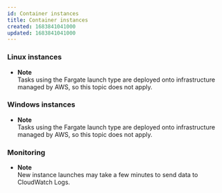 ```yaml
---
id: Container instances
title: Container instances
created: 1683841041000
updated: 1683841041000
---
```

### Linux instances

- **Note**  
Tasks using the Fargate launch type are deployed onto infrastructure managed by AWS, so this topic does not apply\.


### Windows instances

- **Note**  
Tasks using the Fargate launch type are deployed onto infrastructure managed by AWS, so this topic does not apply\.


### Monitoring

- **Note**  
New instance launches may take a few minutes to send data to CloudWatch Logs\.

